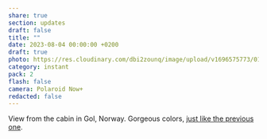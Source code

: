 ```yaml
---
share: true
section: updates
draft: false
title: ""
date: 2023-08-04 00:00:00 +0200
draft: true
photo: https://res.cloudinary.com/dbi2zounq/image/upload/v1696575773/014_afrdc5.jpg
category: instant
pack: 2
flash: false
camera: Polaroid Now+
redacted: false
---
```


View from the cabin in Gol, Norway. Gorgeous colors, [just like the previous one](/2023-08-04-00-00-00).
